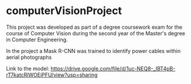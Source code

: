 # computerVisionProject

This project was developed as part of a degree coursework exam for the course of Computer Vision during the second year of the Master's degree in Computer Engineering.

In the project a Mask R-CNN was trained to identify power cables within aerial photographs

Link to the model: https://drive.google.com/file/d/1uc-NEQ8-_IBT4pB-rT7katcRlWOEiPFU/view?usp=sharing 
